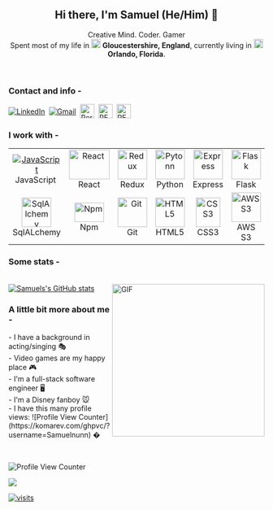 <h2 align="center">Hi there, I'm Samuel (He/Him) 👋</h2>
<p font-weight='300px' align="center">Creative Mind. Coder. Gamer </br>
Spent most of my life in <img src="https://image.flaticon.com/icons/svg/197/197485.svg" width="18"/> <b>Gloucestershire, England</b>, currently living in
<img src="https://image.flaticon.com/icons/svg/197/197484.svg" width="18"/> <b>Orlando, Florida</b>.
</p>
<br/>

<h3 font-weight='300px' align="left">Contact and info -</h3>
<a href="https://www.linkedin.com/in/samuelnunn90/"><img align="center" src="https://img.shields.io/badge/linkedin-%230077B5.svg?&style=for-the-badge&logo=linkedin&logoColor=white" alt="LinkedIn" /></a>&nbsp;
<a href="mailto:samuelnunn90@gmail.com?subject=GitHub"><img align="center" border-radius='25px'src="https://img.shields.io/badge/gmail-%23D14836.svg?&style=for-the-badge&logo=gmail&logoColor=white" alt="Gmail"/></a>&nbsp;
<a href="https://www.samuel-nunn.com"><img align="center" height='28px' src="https://img.shields.io/badge/-PORTFOLIO-6100A5" alt="Portfolio"/></a>&nbsp;
<a href="https://docs.google.com/document/d/1oMLge7zK7Hqxf9LOet9-iMOkQJN8RPT08_LOL2nRGiE/edit"><img align="center" height='28px' src="https://img.shields.io/badge/-RESUME-00C58E" alt="RESUME"/></a>&nbsp;
<a href="https://angel.co/u/samuel-nunn"><img align="center" height='28px' src="https://img.shields.io/badge/-AngelList-yellow" alt="RESUME" color='white'/></a>&nbsp;
</br>

<h3 font-weight='300px' align="left">I work with -</h3>
<table>
  <tr>
    <td align="center" width="96">
      <a href="https://github.com/Samuelnunn">
        <img src="https://www.gran-turismo.com/gtsport/decal/5125114039554278920_1.png"  alt="JavaScript" />
      </a>
      <br>JavaScript&nbsp;
    </td>
    <td align="center" width="96">
      <a href="https://github.com/Samuelnunn">
        <img src="https://upload.wikimedia.org/wikipedia/commons/thumb/a/a7/React-icon.svg/1920px-React-icon.svg.png" height='58px' width='80px' alt="React" />
      </a>
      <br>React
    </td>
    <td align="center" width="96">
      <a href="https://github.com/Samuelnunn">
        <img src="https://avatars.githubusercontent.com/u/13142323?s=400&v=4" height='58px' width='58px'  alt="Redux" />
      </a>
      <br>Redux
    </td>
    <td align="center" width="96">
      <a href="https://github.com/Samuelnunn">
        <img src="https://camo.githubusercontent.com/888e388801f947dec7c3d843942c277af25fe2b1aed1821542c4e711f210312a/68747470733a2f2f75706c6f61642e77696b696d656469612e6f72672f77696b6970656469612f636f6d6d6f6e732f7468756d622f632f63332f507974686f6e2d6c6f676f2d6e6f746578742e7376672f37363870782d507974686f6e2d6c6f676f2d6e6f746578742e7376672e706e67" height='58px' width='58px' alt="Pytonn" />
      </a>
      <br>Python
    </td>
   <td align="center" width="96">
      <a href="https://github.com/Samuelnunn">
        <img src="https://cdn.worldvectorlogo.com/logos/express-109.svg" height='58px' width='58px' alt="Express" />
      </a>
      <br>Express
    </td>
    <td align="center" width="96">
      <a href="https://github.com/Samuelnunn">
        <img src="https://kevin-brown.com/images/flask-logo.svg" height='58px' width='58px' alt="Flask" />
      </a>
      <br>Flask
    </td>
    <td align="center" width="96">
      <a href="https://github.com/Samuelnunn">
        <img src="https://cdn.worldvectorlogo.com/logos/sequelize.svg" height='58px' width='58px' alt="Sequelize" />
      </a>
      <br>Sequelize
    </td>
    <td align="center" width="96">
      <a href="https://github.com/Samuelnunn">
        <img src="https://wiki.postgresql.org/images/thumb/a/a4/PostgreSQL_logo.3colors.svg/540px-PostgreSQL_logo.3colors.svg.png" height='58px' width='58px' alt="PostgreSQL" />
      </a>
      <br>PostgreSQL
    </td>
<td align="center" width="96">
      <a href="https://github.com/Samuelnunn">
        <img src="https://www.svgrepo.com/show/7344/sql-file-format-symbol.svg" height='58px' width='58px' alt="Sql" />
      </a>
      <br>Sql
</td>
  </tr>
  <tr>
  <td align="center" width="96">
      <a href="https://github.com/Samuelnunn">
        <img src="https://assets.dryicons.com/uploads/icon/svg/11921/238a4a3d-7671-409b-b20e-fb7bc2010f9e.svg" height='58px' width='58px' alt="SqlAlchemy" />
      </a>
      <br>SqlALchemy
  </td>
<td align="center" width="96">
      <a href="https://github.com/Samuelnunn">
        <img src="https://upload.wikimedia.org/wikipedia/commons/thumb/d/db/Npm-logo.svg/800px-Npm-logo.svg.png" height='38px' width='58px' align='bottom' alt="Npm" />
      </a>
      <br>Npm
</td>
<td align="center" width="96">
      <a href="https://github.com/Samuelnunn">
        <img src="https://upload.wikimedia.org/wikipedia/commons/thumb/3/3f/Git_icon.svg/97px-Git_icon.svg.png" height='58px' width='58px' alt="Git" />
      </a>
      <br>Git
</td>
<td align="center" width="96">
      <a href="https://github.com/Samuelnunn">
        <img src="https://upload.wikimedia.org/wikipedia/commons/thumb/6/61/HTML5_logo_and_wordmark.svg/512px-HTML5_logo_and_wordmark.svg.png" height='58px' width='58px' alt="HTML5" />
      </a>
      <br>HTML5
</td>
<td align="center" width="96">
      <a href="https://github.com/Samuelnunn">
        <img src="https://upload.wikimedia.org/wikipedia/commons/thumb/d/d5/CSS3_logo_and_wordmark.svg/363px-CSS3_logo_and_wordmark.svg.png" height='58px' width='48px' alt="CSS3" />
      </a>
      <br>CSS3
</td>
<td align="center" width="96">
      <a href="https://github.com/Samuelnunn">
        <img src="https://upload.wikimedia.org/wikipedia/commons/thumb/b/bc/Amazon-S3-Logo.svg/931px-Amazon-S3-Logo.svg.png" height='58px' width='58px' alt="AWS S3" />
      </a>
      <br>AWS S3
</td>
<td align="center" width="96">
      <a href="https://github.com/Samuelnunn">
        <img src="https://iconape.com/wp-content/files/xn/371066/svg/371066.svg" height='58px' width='58px' alt="Heroku" />
      </a>
      <br>Heroku
</td>
    <td align="center" width="96">
      <a href="https://github.com/Samuelnunn">
        <img src="https://raw.githubusercontent.com/PowerShell/PowerShell/master/assets/ps_black_128.svg" height='58px' width='58px' alt="Powershell" />
      </a>
      <br>Powershell
    </td>
        <td align="center" width="96">
      <a href="https://github.com/Samuelnunn">
        <img src="https://www.docker.com/sites/default/files/d8/2019-07/Moby-logo.png" height='58px' width='88px' alt="Docker" />
      </a>
      <br>Docker
    </td>
  </tr>
</table>

<h3 font-weight='300px' align="left">Some stats -</h3>

<br/>[![Samuels's GitHub stats](https://github-readme-stats.vercel.app/api?username=Samuelnunn)](https://github.com/M-eLL/github-readme-stats)
<img align="right" alt="GIF" src="https://media.giphy.com/media/H1dxi6xdh4NGQCZSvz/giphy.gif" height="300" />

<h3 font-weight='300px' align="left">A little bit more about me -</h3>
<p font-weight='50px' align="left">
  - I have a background in acting/singing 🎭 </br>
  - Video games are my happy place 🎮 </br>
  - I'm a full-stack software engineer 🖥️ </br>
  - I'm a Disney fanboy 🐭 </br>
  - I have this many profile views: ![Profile View Counter](https://komarev.com/ghpvc/?username=Samuelnunn) �</br>
</p>
 </br>
 
 
  ![Profile View Counter](https://komarev.com/ghpvc/?username=Samuelnunn) 
  
  
  ![](https://komarev.com/ghpvc/?username=your-github-username)
  
  [![visits](https://github-visit-counter.herokuapp.com/{Samuelnunn}/{Samuelnunn}/visits.svg)](#)
